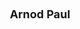 ---
layout: page
title: <font size =4 > Arnod Paul </font>
description: Fall 2020 - Spring 2021
img: assets/img/members/arnob.jpg
importance: 5
category: Master Students Alumni
---